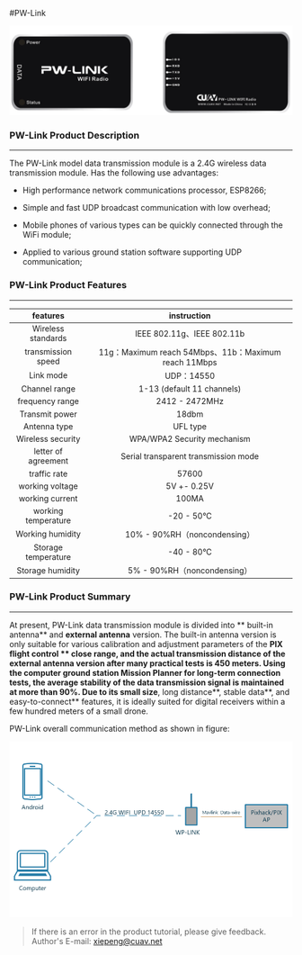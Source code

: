 #PW-Link

![pw-link](../assets/pw-link2.png)

### PW-Link Product Description

---

The PW-Link model data transmission module is a 2.4G wireless data transmission module. Has the following use advantages:

* High performance network communications processor, ESP8266;

* Simple and fast UDP broadcast communication with low overhead;

* Mobile phones of various types can be quickly connected through the WiFi module;

* Applied to various ground station software supporting UDP communication;

### PW-Link Product Features

---

| features | instruction |
| :---: | :---: |
| Wireless standards | IEEE 802.11g、IEEE 802.11b |
| transmission speed | 11g：Maximum reach 54Mbps、11b：Maximum reach 11Mbps |
| Link mode | UDP：14550 |
| Channel range |1-13 (default 11 channels) |
| frequency range  | 2412 - 2472MHz |
| Transmit power | 18dbm |
| Antenna type | UFL type |
| Wireless security | WPA/WPA2 Security mechanism |
| letter of agreement|Serial transparent transmission mode |
| traffic rate | 57600 |
|  working voltage | 5V +- 0.25V |
|  working current  | 100MA |
| working temperature | -20 - 50°C |
| Working humidity| 10% - 90%RH（noncondensing） |
| Storage temperature| -40 - 80°C |
| Storage humidity | 5% - 90%RH（noncondensing） |
### PW-Link Product Summary

---

At present, PW-Link data transmission module is divided into ** built-in antenna** and **external antenna** version. The built-in antenna version is only suitable for various calibration and adjustment parameters of the **PIX flight control ** close range, and the actual transmission distance of the external antenna version after many practical tests is **450** meters. Using the computer ground station Mission Planner for long-term connection tests, the average stability of the data transmission signal is maintained at more than **90%**. Due to its small size**, long distance**, stable data**, and easy-to-connect** features, it is ideally suited for digital receivers within a few hundred meters of a small drone.

PW-Link overall communication method as shown in figure:

![pwlink connected](../assets/pwlink-connected-description.png)

> If there is an error in the product tutorial, please give feedback. Author's E-mail: xiepeng@cuav.net


